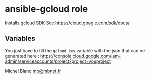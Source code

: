 # ansible-gcloud role

Installs gcloud SDK
See https://cloud.google.com/sdk/docs/

## Variables

You just have to fill the `gcloud_key` variable with the json that can be generated here : https://console.cloud.google.com/iam-admin/serviceaccounts/project?project=youproject

Michel Blanc <mb@mbnet.fr>
